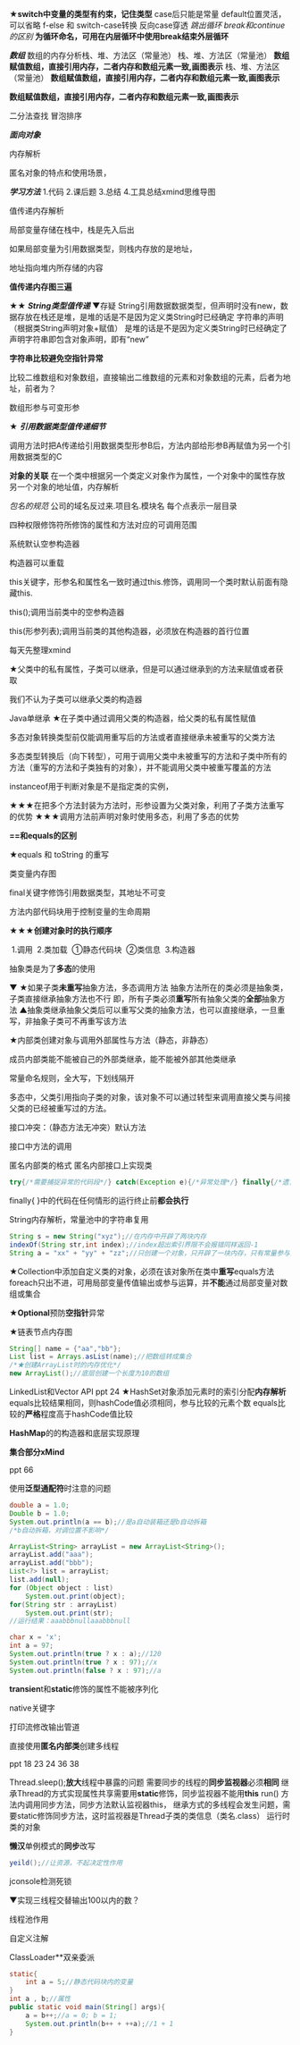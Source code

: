 ★**switch中变量的类型有约束，记住类型**
case后只能是常量
default位置灵活，可以省略
f-else 和 switch-case转换
反向case穿透
*跳出循环 break和continue的区别*
**为循环命名，可用在内层循环中使用break结束外层循环**

***数组***
数组的内存分析栈、堆、方法区（常量池）
栈、堆、方法区（常量池）
**数组赋值数组，直接引用内存，二者内存和数组元素一致,画图表示**
栈、堆、方法区（常量池）
**数组赋值数组，直接引用内存，二者内存和数组元素一致,画图表示**

**数组赋值数组，直接引用内存，二者内存和数组元素一致,画图表示**

二分法查找
冒泡排序

***面向对象***

内存解析

匿名对象的特点和使用场景，

***学习方法***
1.代码
2.课后题
3.总结
4.工具总结xmind思维导图

值传递内存解析

局部变量存储在栈中，栈是先入后出

如果局部变量为引用数据类型，则栈内存放的是地址，

地址指向堆内所存储的内容

**值传递内存图三遍**

★★ ***String类型值传递***	▼存疑
String引用数据数据类型，但声明时没有new，数据存放在栈还是堆，是堆的话是不是因为定义类String时已经确定
字符串的声明（根据类String声明对象+赋值）
是堆的话是不是因为定义类String时已经确定了声明字符串即包含对象声明，即有“new”

**字符串比较避免空指针异常**

比较二维数组和对象数组，直接输出二维数组的元素和对象数组的元素，后者为地址，前者为？

数组形参与可变形参

★ ***引用数据类型值传递细节***   

调用方法时把A传递给引用数据类型形参B后，方法内部给形参B再赋值为另一个引用数据类型的C

**对象的关联** 在一个类中根据另一个类定义对象作为属性，一个对象中的属性存放另一个对象的地址值，内存解析

*包名的规范*     公司的域名反过来.项目名.模块名  每个点表示一层目录

四种权限修饰符所修饰的属性和方法对应的可调用范围

系统默认空参构造器

构造器可以重载

this关键字，形参名和属性名一致时通过this.修饰，调用同一个类时默认前面有隐藏this.

this();调用当前类中的空参构造器

this(形参列表);调用当前类的其他构造器，必须放在构造器的首行位置

每天先整理xmind

★父类中的私有属性，子类可以继承，但是可以通过继承到的方法来赋值或者获取

我们不认为子类可以继承父类的构造器

Java单继承
★在子类中通过调用父类的构造器，给父类的私有属性赋值

多态对象转换类型前仅能调用重写后的方法或者直接继承未被重写的父类方法

多态类型转换后（向下转型），可用于调用父类中未被重写的方法和子类中所有的方法（重写的方法和子类独有的对象），并不能调用父类中被重写覆盖的方法

instanceof用于判断对象是不是指定类的实例，

★★★在把多个方法封装为方法时，形参设置为父类对象，利用了子类方法重写的优势
★★★调用方法前声明对象时使用多态，利用了多态的优势

**==和equals的区别**

★equals 和 toString 的重写

类变量内存图

final关键字修饰引用数据类型，其地址不可变

方法内部代码块用于控制变量的生命周期

**★★★创建对象时的执行顺序**

​	1.调用
​	2.类加载
​		①静态代码块
​		②类信息
​	3.构造器

抽象类是为了**多态**的使用

▼ ★如果子类**未重写**抽象方法，多态调用方法
抽象方法所在的类必须是抽象类，子类直接继承抽象方法也不行
即，所有子类必须**重写**所有抽象父类的**全部**抽象方法
▲抽象类继承抽象父类后可以重写父类的抽象方法，也可以直接继承，一旦重写，非抽象子类可不再重写该方法

★内部类创建对象与调用外部属性与方法（静态，非静态）

成员内部类能不能被自己的外部类继承，能不能被外部其他类继承

常量命名规则，全大写，下划线隔开

多态中，父类引用指向子类的对象，该对象不可以通过转型来调用直接父类与间接父类的已经被重写过的方法。

接口冲突：（静态方法无冲突）默认方法

接口中方法的调用

匿名内部类的格式
匿名内部接口上实现类

```java
try{/*需要捕捉异常的代码段*/} catch(Exception e){/*异常处理*/} finally{/*遗言代码*/}
```

finally{ }中的代码在任何情形的运行终止前**都会执行**

String内存解析，常量池中的字符串复用

```java
String s = new String("xyz");//在内存中开辟了两块内存
indexOf(String str,int index);//index超出索引界限不会报错同样返回-1
String a = "xx" + "yy" + "zz";//只创建一个对象，只开辟了一块内存，只有常量参与运算则是编译时行为
```

★Collection中添加自定义类的对象，必须在该对象所在类中**重写**equals方法
foreach只出不进，可用局部变量传值输出或参与运算，并**不能**通过局部变量对数组或集合

★**Optional**预防**空指针**异常

★链表节点内存图

```java
String[] name = {"aa","bb"};
List list = Arrays.asList(name);//把数组转成集合
/*★创建ArrayList时的内存优化*/
new ArrayList();//底层创建一个长度为10的数组
```

LinkedList和Vector  API
ppt 24
★HashSet对象添加元素时的索引分配**内存解析**
equals比较结果相同，则hashCode值必须相同，参与比较的元素个数
equals比较的**严格**程度高于hashCode值比较

**HashMap**的的构造器和底层实现原理

**集合部分xMind**

ppt 66

使用**泛型通配符**时注意的问题

```java
double a = 1.0;
Double b = 1.0;
System.out.println(a == b);//是a自动装箱还是b自动拆箱
/*b自动拆箱，对调位置不影响*/
```

```java
ArrayList<String> arrayList = new ArrayList<String>();
arrayList.add("aaa");
arrayList.add("bbb");
List<?> list = arrayList;
list.add(null);
for (Object object : list)
    System.out.print(object);
for(String str : arrayList)
    System.out.print(str);
//运行结果：aaabbbnullaaabbbnull
```

```java
char x = 'x';
int a = 97;
System.out.println(true ? x : a);//120
System.out.println(true ? x : 97);//x
System.out.println(false ? x : 97);//a
```

**transien**t和**static**修饰的属性不能被序列化

native关键字

打印流修改输出管道

直接使用**匿名内部类**创建多线程

ppt 18 23 24 36 38

Thread.sleep();**放大**线程中暴露的问题
需要同步的线程的**同步监视器**必须**相同**
继承Thread的方式实现属性共享需要用**static**修饰，同步监视器不能用**this**
run() 方法内调用同步方法，同步方法默认监视器this，
继承方式的多线程会发生问题，需要static修饰同步方法，这时监视器是Thread子类的类信息（类名.class）
运行时类的对象

**懒汉**单例模式的**同步**改写

```java
yeild();//让资源，不起决定性作用
```

jconsole检测死锁

▼实现三线程交替输出100以内的数？

线程池作用

自定义注解

ClassLoader**双亲委派

```java
static{
    int a = 5;//静态代码块内的变量
}
int a , b;//属性
public static void main(String[] args){
    a = b++;//a = 0; b = 1;
    System.out.println(b++ + ++a);//1 + 1
}
```



